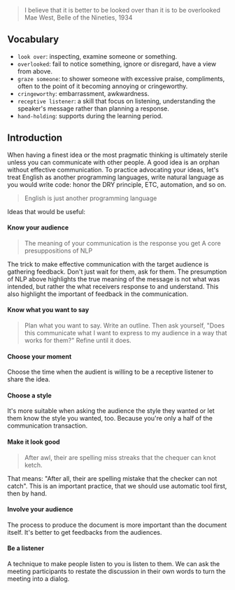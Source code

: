 > I believe that it is better to be looked over than it is to be overlooked
> Mae West, Belle of the Nineties, 1934

## Vocabulary
- `look over`: inspecting, examine someone or something.
- `overlooked`: fail to notice something, ignore or disregard, have a view from above.
- `graze someone`: to shower someone with excessive praise, compliments, often to the point of it becoming annoying or cringeworthy.
- `cringeworthy`: embarrassment, awkwardness.
- `receptive listener`: a skill that focus on listening, understanding the speaker's message rather than planning a response.
- `hand-holding`: supports during the learning period.

## Introduction
When having a finest idea or the most pragmatic thinking is ultimately sterile unless you can communicate with other people. A good idea is an orphan without effective communication.
To practice advocating your ideas, let's treat English as another programming languages, write natural language as you would write code: honor the DRY principle, ETC, automation, and so on.

> English is just another programming language

Ideas that would be useful:

#### Know your audience

> The meaning of your communication is the response you get
> A core presuppositions of NLP

The trick to make effective communication with the target audience is gathering feedback. Don't just wait for them, ask for them. The presumption of NLP above highlights the true meaning of the message is not what was intended, but rather the what receivers response to and understand. This also highlight the important of feedback in the communication.

#### Know what you want to say
> Plan what you want to say. Write an outline. Then ask yourself, "Does this communicate what I want to express to my audience in a way that works for them?" Refine until it does.

#### Choose your moment
Choose the time when the audient is willing to be a receptive listener to share the idea.

#### Choose a style
It's more suitable when asking the audience the style they wanted or let them know the style you wanted, too. Because you're only a half of the communication transaction.

#### Make it look good
> After awl, their are spelling miss streaks that the chequer can knot ketch.

That means: "After all, their are spelling mistake that the checker can not catch". This is an important practice, that we should use automatic tool first, then by hand.

#### Involve your audience
The process to produce the document is more important than the document itself. It's better to get feedbacks from the audiences.

#### Be a listener
A technique to make people listen to you is listen to them. We can ask the meeting participants to restate the discussion in their own words to turn the meeting into a dialog.

